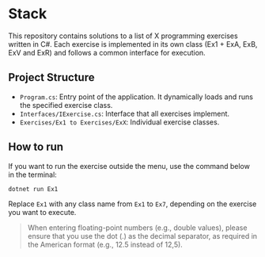 # Stack

This repository contains solutions to a list of X programming exercises written in C#. Each exercise is implemented in its own class (Ex1 + ExA, ExB, ExV and ExR) and follows a common interface for execution.

## Project Structure

- `Program.cs`: Entry point of the application. It dynamically loads and runs the specified exercise class.
- `Interfaces/IExercise.cs`: Interface that all exercises implement.
- `Exercises/Ex1 to Exercises/ExX`: Individual exercise classes.

## How to run
If you want to run the exercise outside the menu, use the command below in the terminal:
```
dotnet run Ex1
```
Replace `Ex1` with any class name from `Ex1` to `Ex7`, depending on the exercise you want to execute.

> When entering floating-point numbers (e.g., double values), please ensure that you use the dot (.) as the decimal separator, as required in the American format (e.g., 12.5 instead of 12,5).